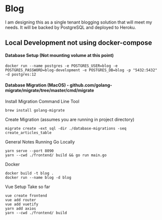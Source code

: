 # Blog
I am designing this as a single tenant blogging solution that will meet my needs.
It will be backed by PostgreSQL and deployed to Heroku.

## Local Development not using docker-compose

#### Database Setup (Not mounting volume at this point)
```shell script
docker run --name postgres -e POSTGRES_USER=blog -e POSTGRES_PASSWORD=blog-development -e POSTGRES_DB=blog -p "5432:5432" -d postgres:12
```

#### Database Migration (MacOS) - github.com/golang-migrate/migrate/tree/master/cmd/migrate
Install Migration Command Line Tool
```shell script
brew install golang-migrate
```
Create Migration (assumes you are running in project directory)
```shell script
migrate create -ext sql -dir ./database-migrations -seq create_articles_table
```

General Notes 
Running Go Locally
```shell script
yarn serve --port 8090
yarn --cwd ./frontend/ build && go run main.go
```

Docker
```shell script
docker build -t blog .
docker run --name blog -d blog
```

Vue Setup Take so far
```shell script
vue create frontend
vue add router
vue add vuetify
yarn add axios
yarn --cwd ./frontend/ build
```